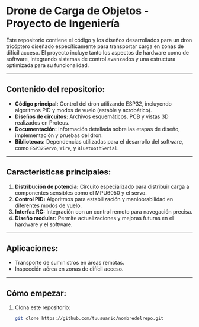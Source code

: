 # **Drone de Carga de Objetos - Proyecto de Ingeniería**  

Este repositorio contiene el código y los diseños desarrollados para un dron tricóptero diseñado específicamente para transportar carga en zonas de difícil acceso. El proyecto incluye tanto los aspectos de hardware como de software, integrando sistemas de control avanzados y una estructura optimizada para su funcionalidad.  

---

## **Contenido del repositorio:**  
- **Código principal:** Control del dron utilizando ESP32, incluyendo algoritmos PID y modos de vuelo (estable y acrobático).  
- **Diseños de circuitos:** Archivos esquemáticos, PCB y vistas 3D realizados en Proteus.  
- **Documentación:** Información detallada sobre las etapas de diseño, implementación y pruebas del dron.  
- **Bibliotecas:** Dependencias utilizadas para el desarrollo del software, como `ESP32Servo`, `Wire`, y `BluetoothSerial`.  

---

## **Características principales:**  
1. **Distribución de potencia:** Circuito especializado para distribuir carga a componentes sensibles como el MPU6050 y el servo.  
2. **Control PID:** Algoritmos para estabilización y maniobrabilidad en diferentes modos de vuelo.  
3. **Interfaz RC:** Integración con un control remoto para navegación precisa.  
4. **Diseño modular:** Permite actualizaciones y mejoras futuras en el hardware y el software.  

---

## **Aplicaciones:**  
- Transporte de suministros en áreas remotas.  
- Inspección aérea en zonas de difícil acceso.  

---

## **Cómo empezar:**  
1. Clona este repositorio:  
   ```bash  
   git clone https://github.com/tuusuario/nombredelrepo.git  
